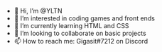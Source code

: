 - 👋 Hi, I’m @YLTN
- 👀 I’m interested in coding games and front ends
- 🌱 I’m currently learning HTML and CSS
- 💞️ I’m looking to collaborate on basic projects
- 📫 How to reach me: Gigasit#7212 on Discord
